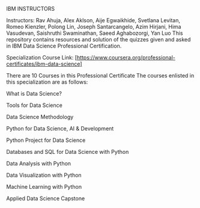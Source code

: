 

IBM INSTRUCTORS

Instructors: Rav Ahuja, Alex Aklson, Aije Egwaikhide, Svetlana Levitan, Romeo Kienzler, Polong Lin, Joseph Santarcangelo, Azim Hirjani, Hima Vasudevan, Saishruthi Swaminathan, Saeed Aghabozorgi, Yan Luo
This repository contains resources and solution of the quizzes given and asked in IBM Data Science Professional Certification.

Specialization Course Link: [https://www.coursera.org/professional-certificates/ibm-data-science]

There are 10 Courses in this Professional Certificate
The courses enlisted in this specialization are as follows:

 What is Data Science?

 Tools for Data Science 

 Data Science Methodology

 Python for Data Science, AI & Development 
 
 Python Project for Data Science 

 Databases and SQL for Data Science with Python 

 Data Analysis with Python 

 Data Visualization with Python 

 Machine Learning with Python 

 Applied Data Science Capstone
